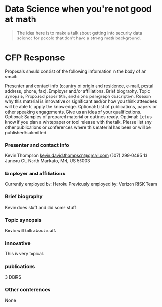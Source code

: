# Data Science when you're not good at math

> The idea here is to make a talk about getting into security data science for
people that don't have a strong math background.

# CFP Response
Proposals should consist of the following information in the body of an email:

Presenter and contact info (country of origin and residence, e-mail, postal address, phone, fax).
Employer and/or affiliations.
Brief biography.
Topic synopsis, Proposed paper title, and a one paragraph description.
Reason why this material is innovative or significant and/or how you think attendees will be able to apply the knowledge.
Optional: List of publications, papers or other speaking engagements.  Give us an idea of your qualifications.
Optional: Samples of prepared material or outlines ready.
Optional: Let us know if you plan a whitepaper or tool release with the talk.
Please list any other publications or conferences where this material has been or will be published/submitted.

### Presenter and contact info
Kevin Thompson
kevin.david.thompson@gmail.com
(507) 299-0495
13 Juneau Ct.
North Mankato, MN, US 56003

### Employer and affiliations
Currently employed by: Heroku
Previously employed by: Verizon RISK Team

### Brief biography
Kevin does stuff and did some stuff

### Topic synopsis
Kevin will talk about stuff.

### innovative
This is very topical.

### publications
3 DBIRS

### Other conferences
None
